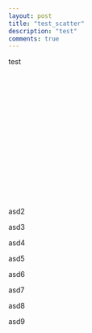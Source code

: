 ```yaml
---
layout: post
title: "test_scatter"
description: "test"
comments: true
---
```


test

<head>
  <script src="https://cdn.plot.ly/plotly-latest.min.js"></script>
</head>

<div id="tester" style="width:600px;height:250px;"></div>
<script>
	TESTER = document.getElementById('tester');
	Plotly.newPlot( TESTER, [{
	x: [1, 2, 3, 4, 5],
	y: [1, 2, 4, 8, 16] }], {
	margin: { t: 0 } } );
</script>


<div id='myDiv'><!-- Plotly chart will be drawn inside this DIV --></div>
<script>
Plotly.d3.csv("{{ site.url }}/data/3d-scatter.csv", function(err, rows){
function unpack(rows, key) {
	return rows.map(function(row)
	{ return row[key]; });}

var trace1 = {
	x:unpack(rows, 'x1'), y: unpack(rows, 'y1'), z: unpack(rows, 'z1'),
	mode: 'markers',
	marker: {
		size: 15,
		line: {
		color: 'rgba(217, 217, 217, 0.14)',
		width: 0.5},
		opacity: 0.8},
	type: 'scatter3d'
};

var trace2 = {
	x:unpack(rows, 'x2'), y: unpack(rows, 'y2'), z: unpack(rows, 'z2'),
	mode: 'markers',
	marker: {
		color: 'rgb(127, 127, 127)',
		size: 15,
		symbol: 'circle',
		line: {
		color: 'rgb(204, 204, 204)',
		width: 1},
		opacity: 0.8},
	type: 'scatter3d'};

var data = [trace1, trace2];
var layout = {margin: {
	l: 0,
	r: 0,
	b: 0,
	t: 0
  }};
Plotly.newPlot('myDiv', data, layout);
});
</script>


<div id='myDiv2'><!-- Plotly chart will be drawn inside this DIV --></div>
<script>
Plotly.d3.csv('https://raw.githubusercontent.com/plotly/datasets/master/api_docs/mt_bruno_elevation.csv', function(err, rows){
function unpack(rows, key) {
  return rows.map(function(row) { return row[key]; });
}
  
var z_data=[ ]
for(i=0;i<24;i++)
{
  z_data.push(unpack(rows,i));
}

var data = [{
           z: z_data,
           type: 'surface'
        }];
  
var layout = {
  title: 'Mt Bruno Elevation',
  autosize: false,
  width: 500,
  height: 500,
  margin: {
    l: 65,
    r: 50,
    b: 65,
    t: 90,
  }
};
Plotly.newPlot('myDiv2', data, layout);
});
</script>


<div id='myDiv3'><!-- Plotly chart will be drawn inside this DIV --></div>
<script>
	var plot_width = 500;
var plot_height = 500;
var margin_l = 100;
var margin_r = 100;
marker_size = 0.5; // x-axis units
xaxis_start = 1;
xaxis_stop = 5;

var trace1 = {
  x: [1.5, 2, 3, 4],
  y: [10, 15, 13, 17],
  mode: "markers",
  marker: {
    size: marker_size *
      (plot_width - margin_l - margin_r) /
      (xaxis_stop - xaxis_start)
  },
  showlegend: false
};

var trace2 = {
  x: [2, 3, 4, 4.5],
  y: [16, 5, 11, 10],
  mode: "lines"
};

var trace3 = {
  x: [1.5, 2, 3, 4],
  y: [12, 9, 15, 12],
  mode: "lines+markers",
  showlegend: false
};

var data = [trace1, trace2, trace3];

var layout = {
  width: plot_width,
  height: plot_height,
  margin: {
    l: margin_l,
    r: margin_r
  },
  xaxis: {
    range: [1, 5]
  },
  showlegend: false
};

Plotly.newPlot("myDiv3", data, layout);

var refplot = document.getElementById("myDiv");
refplot.on("plotly_relayout", function(eventdata) {
  if (eventdata["xaxis.range[1]"] !== undefined) {
    var update = {
      "marker.size": marker_size *
        (plot_width - margin_l - margin_r) /
        (eventdata["xaxis.range[1]"] - eventdata["xaxis.range[0]"])
    };
  } else {
    var update = {
      "marker.size": marker_size *
        (plot_width - margin_l - margin_r) /
        (xaxis_stop - xaxis_start)
    };
  }
  Plotly.restyle('myDiv3', update, 0);
});
</script>



asd2

asd3

asd4

asd5

asd6

asd7

asd8

asd9
